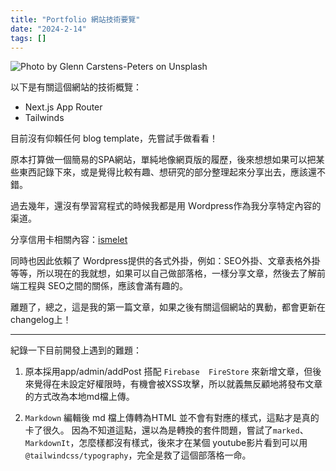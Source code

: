 ```yaml
---
title: "Portfolio 網站技術要覽"
date: "2024-2-14"
tags: []
---
```

![Photo by Glenn Carstens-Peters on Unsplash](https://github.com/ismeleft/WenYingPortfolio/assets/76611330/9d0f23b8-16c2-4fc9-bad3-ac1ba5ebdf13)

以下是有關這個網站的技術概覽：

- Next.js App Router
- Tailwinds


目前沒有仰賴任何 blog template，先嘗試手做看看！

原本打算做一個簡易的SPA網站，單純地像網頁版的履歷，後來想想如果可以把某些東西記錄下來，或是覺得比較有趣、想研究的部分整理起來分享出去，應該還不錯。

過去幾年，還沒有學習寫程式的時候我都是用 Ｗordpress作為我分享特定內容的渠道。

分享信用卡相關內容：[ismelet](http://www.ismeleft.com "點擊連結前往該站")

同時也因此依賴了 Wordpress提供的各式外掛，例如：SEO外掛、文章表格外掛等等，所以現在的我就想，如果可以自己做部落格，一樣分享文章，然後去了解前端工程與 SEO之間的關係，應該會滿有趣的。

離題了，總之，這是我的第一篇文章，如果之後有關這個網站的異動，都會更新在changelog上！


---
紀錄一下目前開發上遇到的難題：

1. 原本採用app/admin/addPost 搭配 `Firebase  FireStore` 來新增文章，但後來覺得在未設定好權限時，有機會被XSS攻擊，所以就義無反顧地將發布文章的方式改為本地md檔上傳。


2. `Markdown` 編輯後 md 檔上傳轉為HTML 並不會有對應的樣式，這點才是真的卡了很久。 因為不知道這點，還以為是轉換的套件問題，嘗試了`marked`、`MarkdownIt`，怎麼樣都沒有樣式，後來才在某個 youtube影片看到可以用 `@tailwindcss/typography`，完全是救了這個部落格一命。